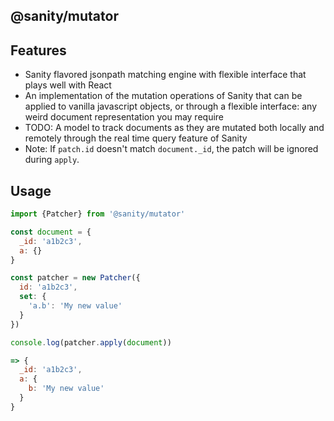 ## @sanity/mutator

## Features

- Sanity flavored jsonpath matching engine with flexible interface that plays
  well with React
- An implementation of the mutation operations of Sanity that can be applied to
  vanilla javascript objects, or through a flexible interface: any weird
  document representation you may require
- TODO: A model to track documents as they are mutated both locally and remotely
  through the real time query feature of Sanity
- Note: If `patch.id` doesn't match `document._id`, the patch will be ignored
  during `apply`.

## Usage

```javascript
import {Patcher} from '@sanity/mutator'

const document = {
  _id: 'a1b2c3',
  a: {}
}

const patcher = new Patcher({
  id: 'a1b2c3',
  set: {
    'a.b': 'My new value'
  }
})

console.log(patcher.apply(document))

=> {
  _id: 'a1b2c3',
  a: {
    b: 'My new value'
  }
}
```
